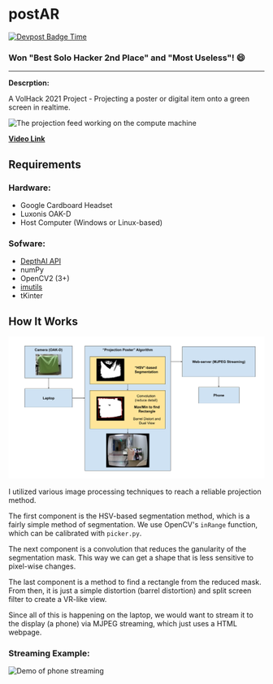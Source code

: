 # postAR

[![Devpost Badge Time](https://badges.devpost-shields.com/get-badge?name=postAR&id=postar-ajtm7s&type=basic&style=plastic)](https://devpost.com/software/postar-ajtm7s)

### Won "Best Solo Hacker 2nd Place" and "Most Useless"! 😄

---

**Descrption:**

A VolHack 2021 Project - Projecting a poster or digital item onto a green screen in realtime.

![The projection feed working on the compute machine](./assets/overview.gif)

**[Video Link](https://www.youtube.com/watch?v=qtkfbua-O0Y)**

## Requirements

### Hardware:
- Google Cardboard Headset
- Luxonis OAK-D
- Host Computer (Windows or Linux-based)

### Sofware:
- [DepthAI API](https://github.com/luxonis/depthai)
- numPy
- OpenCV2 (3+)
- [imutils](https://github.com/PyImageSearch/imutils)
- tKinter

## How It Works

![Pipeline of the projection system](./assets/pipeline.png)

I utilized various image processing techniques to reach a reliable projection method.

The first component is the HSV-based segmentation method, which is a fairly simple method of segmentation. We use OpenCV's `inRange` function, which can be calibrated with `picker.py`.

The next component is a convolution that reduces the ganularity of the segmentation mask. This way we can get a shape that is less sensitive to pixel-wise changes.

The last component is a method to find a rectangle from the reduced mask. From then, it is just a simple distortion (barrel distortion) and split screen filter to create a VR-like view.

Since all of this is happening on the laptop, we would want to stream it to the display (a phone) via MJPEG streaming, which just uses a HTML webpage.

### Streaming Example:
![Demo of phone streaming](./assets/streaming_phone.gif)